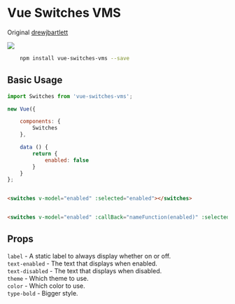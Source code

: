 # Vue Switches VMS
Original [drewjbartlett](https://github.com/drewjbartlett/vue-switches)

<img src="http://i1123.photobucket.com/albums/l554/DoctorOz_Oz/swi.png" />


```bash
    npm install vue-switches-vms --save
```

## Basic Usage

```javascript
import Switches from 'vue-switches-vms';

new Vue({

    components: {
        Switches
    },

    data () {
        return {
            enabled: false
        }
    }
};
```

```html

<switches v-model="enabled" :selected="enabled"></switches>

```

```html

<switches v-model="enabled" :callBack="nameFunction(enabled)" :selected="enabled"></switches>

```

## Props

`label` - A static label to always display whether on or off. <br />
`text-enabled` - The text that displays when enabled. <br />
`text-disabled` - The text that displays when disabled. <br />
`theme` - Which theme to use. <br />
`color` - Which color to use. <br />
`type-bold` - Bigger style. <br />
